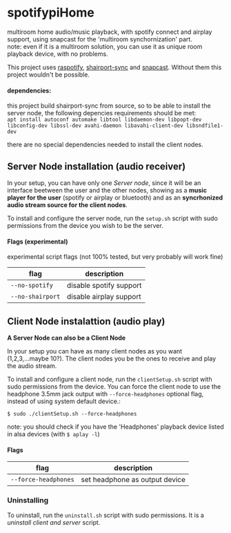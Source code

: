 # spotifypiHome
multiroom home audio/music playback, with spotify connect and airplay support, using snapcast for the 'multiroom synchornization' part.\
note: even if it is a multiroom solution, you can use it as unique room playback device, with no problems.

This project uses [raspotify](https://github.com/dtcooper/raspotify), [shairport-sync](https://github.com/mikebrady/shairport-sync) and [snapcast](https://github.com/badaix/snapcast). Without them this project wouldn't be possible.

#### dependencies:
this project build shairport-sync from source, so to be able to install the server node, the following depencies requirements should be met: <br/>
 `apt install autoconf automake libtool libdaemon-dev libpopt-dev libconfig-dev libssl-dev avahi-daemon libavahi-client-dev libsndfile1-dev`

there are no special dependencies needed to install the client nodes.


## Server Node installation (audio receiver)

In your setup, you can have only one _Server node_, since it will be an interface beetween the user and the other nodes, showing as a **music player for the user** (spotify or airplay or bluetooth) 
and as an **syncrhonized audio stream source for the client nodes**.

To install and configure the server node, run the `setup.sh` script with sudo permissions from the device you wish to be the server.

#### Flags (experimental)
experimental script flags (not 100% tested, but very probably will work fine)

| flag            | description              |
|-----------------|--------------------------|
| `--no-spotify` 	| disable spotify support 	|
| `--no-shairport`| disable airplay support 	|



## Client Node instalattion (audio play)
**A Server Node can also be a Client Node**

In your setup you can have as many client nodes as you want (1,2,3,...maybe 10?). The client nodes you be the ones to receive and play the audio stream.

To install and configure a client node, run the `clientSetup.sh` script with sudo permissions from the device.
You can force the client node to use the headphone 3.5mm jack output with `--force-headphones` optional flag, instead of using system default device.:

`$ sudo ./clientSetup.sh --force-headphones`

note: you should check if you have the 'Headphones' playback device listed in alsa devices (with `$ aplay -l`)

#### Flags

| flag                  | description              |
|-----------------------|--------------------------|
| `--force-headphones`  | set headphone as output device |



### Uninstalling

To uninstall, run the `uninstall.sh` script with sudo permissions.
It is a _uninstall client and server_ script.
